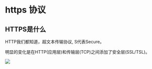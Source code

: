 # https 协议

## HTTPS是什么

HTTP我们都知道，超文本传输协议, S代表Secure。

明显的变化是在HTTP(应用层)和传输层(TCP)之间添加了安全层(SSL/TSL)。

![](https://blog-1253253332.cos.ap-guangzhou.myqcloud.com/images/https.png)

